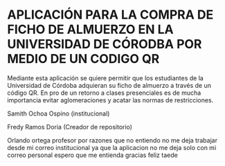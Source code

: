 # APLICACIÓN PARA LA COMPRA DE FICHO DE ALMUERZO EN LA UNIVERSIDAD DE CÓRODBA POR MEDIO DE UN CODIGO QR

Mediante esta aplicación se quiere permitir que los estudiantes de la Universidad de Córdoba adquieran su ficho de almuerzo a través de un código QR. En pro de un retorno a clases presenciales es de mucha importancia evitar aglomeraciones y acatar las normas de restricciones.


Samith Ochoa Ospino (institucional)

Fredy Ramos Doria (Creador de repositorio)

Orlando ortega profesor  por razones  que no entiendo no me deja trabajar desde mi correo institucional ya que la aplicacion no me deja solo con mi correo personal espero que me entienda gracias feliz taede  
